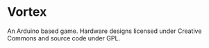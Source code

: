 # Vortex
An Arduino based game. Hardware designs licensed under Creative Commons and source code under GPL.
